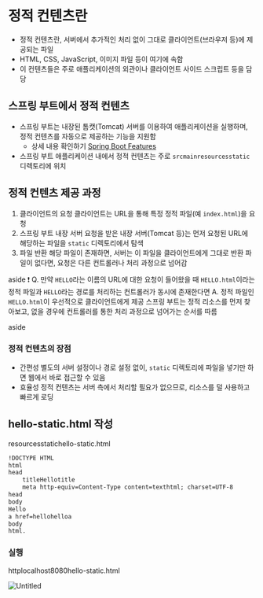 # 정적 컨텐츠란

- 정적 컨텐츠란, 서버에서 추가적인 처리 없이 그대로 클라이언트(브라우저 등)에 제공되는 파일
- HTML, CSS, JavaScript, 이미지 파일 등이 여기에 속함
- 이 컨텐츠들은 주로 애플리케이션의 외관이나 클라이언트 사이드 스크립트 등을 담당

## 스프링 부트에서 정적 컨텐츠

- 스프링 부트는 내장된 톰캣(Tomcat) 서버를 이용하여 애플리케이션을 실행하며, 정적 컨텐츠를 자동으로 제공하는 기능을 지원함
    - 상세 내용 확인하기 [Spring Boot Features](httpsdocs.spring.iospring-bootdocs2.3.1.RELEASEreferencehtmlspring-boot-features.html#boot-features-spring-mvc-static-content)
- 스프링 부트 애플리케이션 내에서 정적 컨텐츠는 주로 `srcmainresourcesstatic` 디렉토리에 위치

## 정적 컨텐츠 제공 과정

1. 클라이언트의 요청 클라이언트는 URL을 통해 특정 정적 파일(예 `index.html`)을 요청
2. 스프링 부트 내장 서버 요청을 받은 내장 서버(Tomcat 등)는 먼저 요청된 URL에 해당하는 파일을 `static` 디렉토리에서 탐색
3. 파일 반환 해당 파일이 존재하면, 서버는 이 파일을 클라이언트에게 그대로 반환 파일이 없다면, 요청은 다른 컨트롤러나 처리 과정으로 넘어감

aside
❗ Q. 만약 `HELLO`라는 이름의 URL에 대한 요청이 들어왔을 때 `HELLO.html`이라는 정적 파일과 `HELLO`라는 경로를 처리하는 컨트롤러가 동시에 존재한다면
A. 정적 파일인 `HELLO.html`이 우선적으로 클라이언트에게 제공
스프링 부트는 정적 리소스를 먼저 찾아보고, 없을 경우에 컨트롤러를 통한 처리 과정으로 넘어가는 순서를 따름

aside

### 정적 컨텐츠의 장점

- 간편성 별도의 서버 설정이나 경로 설정 없이, `static` 디렉토리에 파일을 넣기만 하면 웹에서 바로 접근할 수 있음
- 효율성 정적 컨텐츠는 서버 측에서 처리할 필요가 없으므로, 리소스를 덜 사용하고 빠르게 로딩

## hello-static.html 작성

resourcesstatichello-static.html

```html
!DOCTYPE HTML
html
head
    titleHellotitle
    meta http-equiv=Content-Type content=texthtml; charset=UTF-8 
head
body
Hello
a href=hellohelloa
body
html.
```

### 실행

httplocalhost8080hello-static.html

![Untitled](httpsprod-files-secure.s3.us-west-2.amazonaws.come1164c47-e1b4-43c0-a4a6-a629bc6a8c4c9d9adee8-dd90-49a6-a5ee-7e5dd5e2bf23Untitled.png)